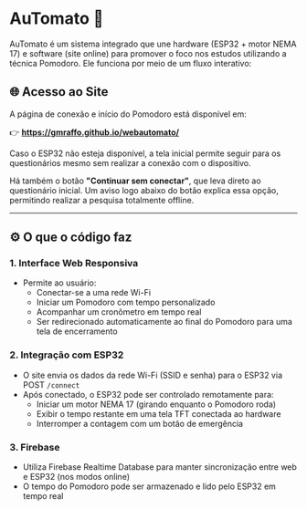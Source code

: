 # AuTomato 🍅

AuTomato é um sistema integrado que une hardware (ESP32 + motor NEMA 17) e software (site online) para promover o foco nos estudos utilizando a técnica Pomodoro. Ele funciona por meio de um fluxo interativo:

## 🌐 Acesso ao Site

A página de conexão e início do Pomodoro está disponível em:

👉 **https://gmraffo.github.io/webautomato/**

Caso o ESP32 não esteja disponível, a tela inicial permite seguir para os questionários
mesmo sem realizar a conexão com o dispositivo.

Há também o botão **"Continuar sem conectar"**, que leva direto ao questionário inicial.
Um aviso logo abaixo do botão explica essa opção, permitindo realizar a pesquisa totalmente offline.

---

## ⚙️ O que o código faz

### 1. **Interface Web Responsiva**
- Permite ao usuário:
  - Conectar-se a uma rede Wi-Fi
  - Iniciar um Pomodoro com tempo personalizado
  - Acompanhar um cronômetro em tempo real
  - Ser redirecionado automaticamente ao final do Pomodoro para uma tela de encerramento

### 2. **Integração com ESP32**
- O site envia os dados da rede Wi-Fi (SSID e senha) para o ESP32 via POST `/connect`
- Após conectado, o ESP32 pode ser controlado remotamente para:
  - Iniciar um motor NEMA 17 (girando enquanto o Pomodoro roda)
  - Exibir o tempo restante em uma tela TFT conectada ao hardware
  - Interromper a contagem com um botão de emergência

### 3. **Firebase**
- Utiliza Firebase Realtime Database para manter sincronização entre web e ESP32 (nos modos online)
- O tempo do Pomodoro pode ser armazenado e lido pelo ESP32 em tempo real


